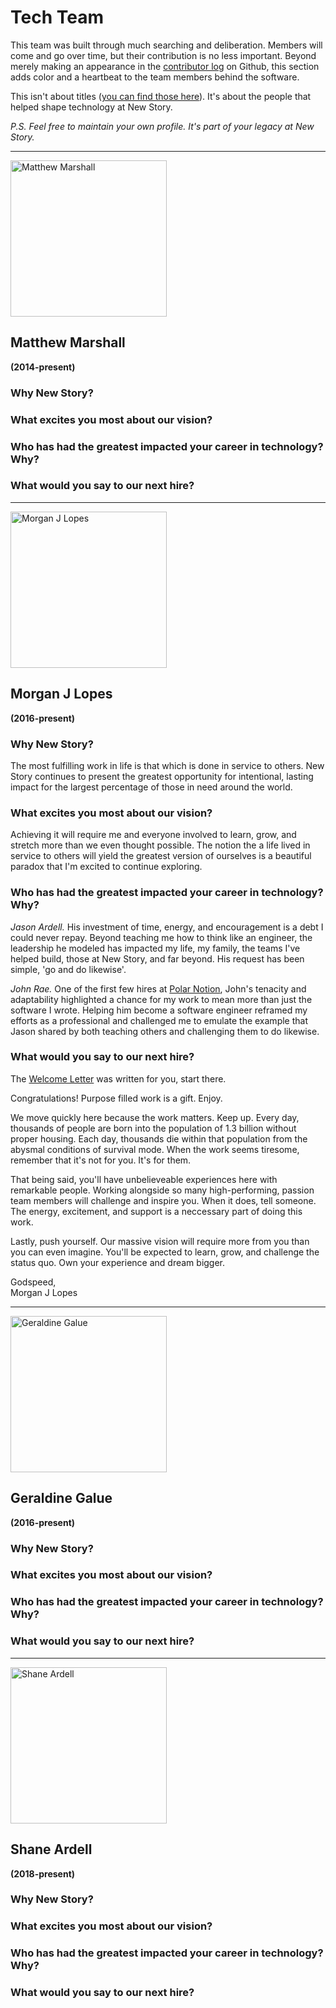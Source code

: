 # Tech Team
This team was built through much searching and deliberation. Members will come and go over time, but their contribution is no less important. Beyond merely making an appearance in the [contributor log](https://github.com/newstorycharity/newstory/graphs/contributors) on Github, this section adds color and a heartbeat to the team members behind the software.

This isn't about titles ([you can find those here](https://newstorycharity.org/team/)). It's about the people that helped shape technology at New Story.

_P.S. Feel free to maintain your own profile. It's part of your legacy at New Story._

---

<img src='https://360kk73nf60j1amgkj11crnq-wpengine.netdna-ssl.com/wp-content/uploads/2017/06/matthew-marshall-new-story-team.png' alt='Matthew Marshall' width='250'>

## Matthew Marshall
**(2014-present)**  
### Why New Story?
### What excites you most about our vision?
### Who has had the greatest impacted your career in technology? Why?
### What would you say to our next hire? 

---

<img src='https://360kk73nf60j1amgkj11crnq-wpengine.netdna-ssl.com/wp-content/uploads/2017/06/morgan-hover.png' alt='Morgan J Lopes' width='250'>

## Morgan J Lopes
**(2016-present)**  
### Why New Story?
The most fulfilling work in life is that which is done in service to others. New Story continues to present the greatest opportunity for intentional, lasting impact for the largest percentage of those in need around the world.

### What excites you most about our vision?
Achieving it will require me and everyone involved to learn, grow, and stretch more than we even thought possible. The notion the a life lived in service to others will yield the greatest version of ourselves is a beautiful paradox that I'm excited to continue exploring.

### Who has had the greatest impacted your career in technology? Why?
_Jason Ardell._ His investment of time, energy, and encouragement is a debt I could never repay. Beyond teaching me how to think like an engineer, the leadership he modeled has impacted my life, my family, the teams I've helped build, those at New Story, and far beyond. His request has been simple, 'go and do likewise'.

_John Rae._ One of the first few hires at [Polar Notion](https://polarnotion.com), John's tenacity and adaptability highlighted a chance for my work to mean more than just the software I wrote. Helping him become a software engineer reframed my efforts as a professional and challenged me to emulate the example that Jason shared by both teaching others and challenging them to do likewise.

### What would you say to our next hire?
The [Welcome Letter](/welcome.md) was written for you, start there.

Congratulations! Purpose filled work is a gift. Enjoy.

We move quickly here because the work matters. Keep up. Every day, thousands of people are born into the population of 1.3 billion without proper housing. Each day, thousands die within that population from the abysmal conditions of survival mode. When the work seems tiresome, remember that it's not for you. It's for them.

That being said, you'll have unbelieveable experiences here with remarkable people. Working alongside so many high-performing, passion team members will challenge and inspire you. When it does, tell someone. The energy, excitement, and support is a neccessary part of doing this work.

Lastly, push yourself. Our massive vision will require more from you than you can even imagine. You'll be expected to learn, grow, and challenge the status quo. Own your experience and dream bigger.

Godspeed,  
Morgan J Lopes

---

<img src='https://360kk73nf60j1amgkj11crnq-wpengine.netdna-ssl.com/wp-content/uploads/2017/06/geraldine-galue-new-story.png' alt='Geraldine Galue' width='250'>

## Geraldine Galue
**(2016-present)**  
### Why New Story?
### What excites you most about our vision?
### Who has had the greatest impacted your career in technology? Why?
### What would you say to our next hire? 

---

<img src='https://360kk73nf60j1amgkj11crnq-wpengine.netdna-ssl.com/wp-content/uploads/2018/03/shane-headshot.png' alt='Shane Ardell' width='250'>

## Shane Ardell
**(2018-present)**  
### Why New Story?
### What excites you most about our vision?
### Who has had the greatest impacted your career in technology? Why?
### What would you say to our next hire? 

[//]: # (These are reference links used in the body of this note and get stripped out when the markdown processor does its job.)
[//]: # (### Why New Story?)
[//]: # (### What excites you most about our vision?)
[//]: # (### Who has had the greatest impacted your career in technology? Why?)
[//]: # (### What would you say to our next hire? )
